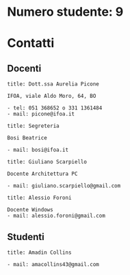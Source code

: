 # Numero studente: 9

# Contatti

## Docenti

```ad-note
title: Dott.ssa Aurelia Picone

IFOA, viale Aldo Moro, 64, BO

- tel: 051 368652 o 331 1361484
- mail: picone@ifoa.it
```

```ad-note
title: Segreteria

Bosi Beatrice

- mail: bosi@ifoa.it
```

```ad-note
title: Giuliano Scarpiello

Docente Architettura PC

- mail: giuliano.scarpiello@gmail.com
```

```ad-note
title: Alessio Foroni

Docente Windows
- mail: alessio.foroni@gmail.com
```

## Studenti

```ad-note
title: Amadin Collins

- mail: amacollins43@gmail.com
```
